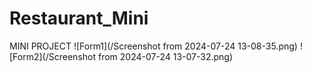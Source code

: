 # Restaurant_Mini
MINI PROJECT 
![Form1](/Screenshot from 2024-07-24 13-08-35.png)
![Form2](/Screenshot from 2024-07-24 13-07-32.png)

